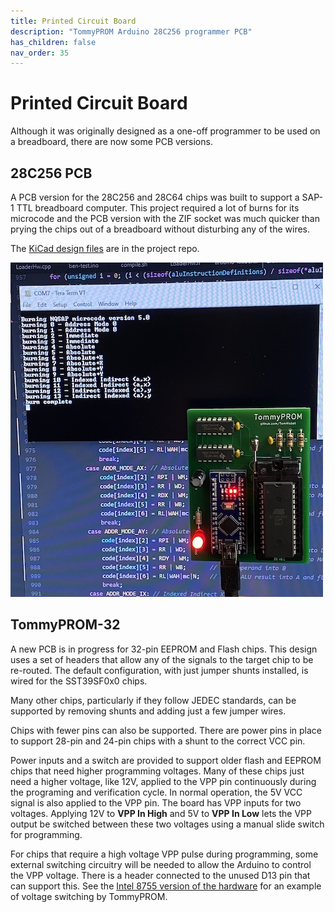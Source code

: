 ```yaml
---
title: Printed Circuit Board
description: "TommyPROM Arduino 28C256 programmer PCB"
has_children: false
nav_order: 35
---
```


# Printed Circuit Board

Although it was originally designed as a one-off programmer to be used on a breadboard,
there are now some PCB versions.

## 28C256 PCB

A PCB version for the 28C256 and 28C64 chips was built to support a SAP-1 TTL breadboard
computer.  This project required a lot of burns for its  microcode and the PCB version
with the ZIF socket was much quicker than prying the chips out of a breadboard without
disturbing any of the wires.

The [KiCad design files](https://github.com/TomNisbet/TommyPROM/tree/master/schematics)
are in the project repo.

[![TommyPROM PCB](images/TommyPROM-pcb-with-microcode-500.jpg)](images/TommyPROM-pcb.jpg)

## TommyPROM-32

A new PCB is in progress for 32-pin EEPROM and Flash chips.  This design uses a set of
headers that allow any of the signals to the target chip to be re-routed.  The default
configuration, with just jumper shunts installed, is wired for the SST39SF0x0 chips.

Many other chips, particularly if they follow JEDEC standards, can be supported by
removing shunts and adding just a few jumper wires.

Chips with fewer pins can also be supported.  There are power pins in place to support
28-pin and 24-pin chips with a shunt to the correct VCC pin.

Power inputs and a switch are provided to support older flash and EEPROM chips that need
higher programming voltages.  Many of these chips just need a higher voltage, like 12V,
applied to the VPP pin continuously during the programing and verification cycle.  In
normal operation, the 5V VCC signal is also applied to the VPP pin.  The board has VPP
inputs for two voltages.  Applying 12V to __VPP In High__ and 5V to __VPP In Low__ lets
the VPP output be switched between these two voltages using a manual slide switch for
programming.

For chips that require a high voltage VPP pulse during programming, some external
switching circuitry will be needed to allow the Arduino to control the VPP voltage.  There
is a header connected to the unused D13 pin that can support this.  See the
[Intel 8755 version of the hardware](hardware/#intel-8755a-hardware-version) for an
example of voltage switching by TommyPROM.
